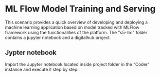 # ML Flow Model Training and Serving

This scenario provides a quick overview of developing and deploying a machine learning application based on model tracked with MLFlow framework using the functionalities of the platform. The "s5-llm" folder contains a jupyter notebook and a digitalhub project.

## Jypter notebook

Import the Jupyter notebook located inside project folder in the "Coder" instance and execute it step by step.

